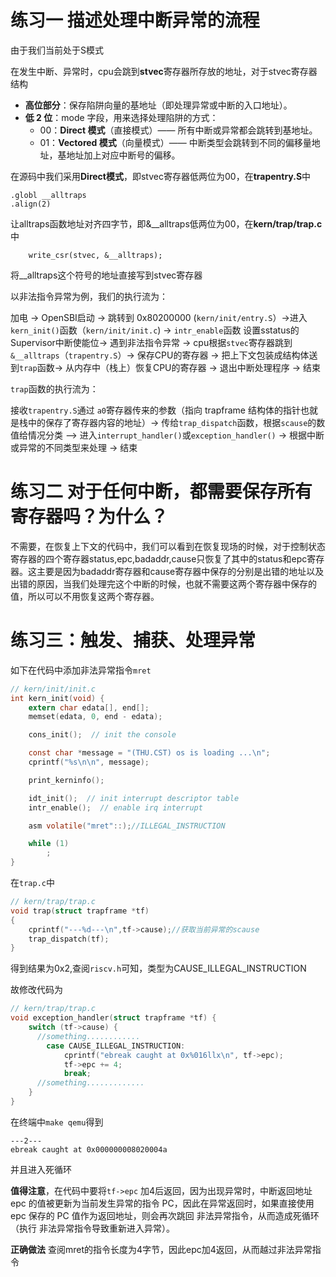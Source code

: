 

# 练习一  描述处理中断异常的流程
由于我们当前处于S模式

在发生中断、异常时，cpu会跳到**stvec**寄存器所存放的地址，对于stvec寄存器结构

+ **高位部分**：保存陷阱向量的基地址（即处理异常或中断的入口地址）。
+ **低 2 位**：mode 字段，用来选择处理陷阱的方式：
  - 00：**Direct 模式**（直接模式）—— 所有中断或异常都会跳转到基地址。
  - 01：**Vectored 模式**（向量模式）—— 中断类型会跳转到不同的偏移量地址，基地址加上对应中断号的偏移。

在源码中我们采用**Direct模式**，即stvec寄存器低两位为00，在**trapentry.S**中
```
.globl __alltraps
.align(2)
```
让alltraps函数地址对齐四字节，即&__alltraps低两位为00，在**kern/trap/trap.c**中
```
    write_csr(stvec, &__alltraps);
```
将__alltraps这个符号的地址直接写到stvec寄存器

以非法指令异常为例，我们的执行流为：

加电 -> OpenSBI启动 -> 跳转到 0x80200000 (`kern/init/entry.S`）->进入`kern_init()`函数（`kern/init/init.c`) -> `intr_enable`函数 设置sstatus的Supervisor中断使能位-> 遇到非法指令异常 -> cpu根据`stvec`寄存器跳到`&__alltraps`（`trapentry.S`）-> 保存CPU的寄存器 -> 把上下文包装成结构体送到`trap`函数-> 从内存中（栈上）恢复CPU的寄存器 -> 退出中断处理程序 -> 结束

`trap`函数的执行流为：

接收`trapentry.S`通过 `a0`寄存器传来的参数（指向 trapframe 结构体的指针也就是栈中的保存了寄存器内容的地址）-> 传给`trap_dispatch`函数，根据`scause`的数值给情况分类 —> 进入`interrupt_handler()`或`exception_handler()` -> 根据中断或异常的不同类型来处理 -> 结束

# 练习二  对于任何中断，都需要保存所有寄存器吗？为什么？

不需要，在恢复上下文的代码中，我们可以看到在恢复现场的时候，对于控制状态寄存器的四个寄存器status,epc,badaddr,cause只恢复了其中的status和epc寄存器。这主要是因为badaddr寄存器和cause寄存器中保存的分别是出错的地址以及出错的原因，当我们处理完这个中断的时候，也就不需要这两个寄存器中保存的值，所以可以不用恢复这两个寄存器。

# 练习三：触发、捕获、处理异常

如下在代码中添加非法异常指令`mret`

```c
// kern/init/init.c
int kern_init(void) {
    extern char edata[], end[];
    memset(edata, 0, end - edata);

    cons_init();  // init the console

    const char *message = "(THU.CST) os is loading ...\n";
    cprintf("%s\n\n", message);

    print_kerninfo();

    idt_init();  // init interrupt descriptor table
    intr_enable();  // enable irq interrupt

    asm volatile("mret"::);//ILLEGAL_INSTRUCTION

    while (1)
        ;
}
```

在`trap.c`中

```c
// kern/trap/trap.c
void trap(struct trapframe *tf) 
{   
    cprintf("---%d---\n",tf->cause);//获取当前异常的scause
    trap_dispatch(tf); 
}
```

得到结果为0x2,查阅`riscv.h`可知，类型为CAUSE_ILLEGAL_INSTRUCTION

故修改代码为
```c
// kern/trap/trap.c
void exception_handler(struct trapframe *tf) {
    switch (tf->cause) {
      //something............
        case CAUSE_ILLEGAL_INSTRUCTION:
            cprintf("ebreak caught at 0x%016llx\n", tf->epc);
            tf->epc += 4;
            break;
      //something.............
    }
}
```
在终端中`make qemu`得到

```shell
---2---
ebreak caught at 0x000000008020004a

```
并且进入死循环

**值得注意**，在代码中要将`tf->epc` 加4后返回，因为出现异常时，中断返回地址 epc 的值被更新为当前发生异常的指令 PC，因此在异常返回时，如果直接使用 epc 保存的 PC 值作为返回地址，则会再次跳回 非法异常指令，从而造成死循环（执行 非法异常指令导致重新进入异常）。

**正确做法** 查阅mret的指令长度为4字节，因此epc加4返回，从而越过非法异常指令



